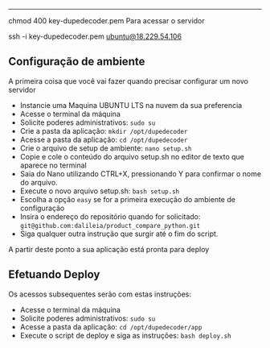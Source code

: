 ***

chmod 400 key-dupedecoder.pem
Para acessar o servidor

ssh -i key-dupedecoder.pem ubuntu@18.229.54.106

## Configuração de ambiente ##
A primeira coisa que você vai fazer quando precisar configurar um novo servidor

- Instancie uma Maquina UBUNTU LTS na nuvem da sua preferencia
- Acesse o terminal da máquina
- Solicite poderes administrativos: `sudo su`
- Crie a pasta da aplicação: `mkdir /opt/dupedecoder`
- Acesse a pasta da aplicação:  `cd /opt/dupedecoder`
- Crie o arquivo de setup de ambiente: `nano setup.sh`
- Copie e cole o conteúdo do arquivo setup.sh no editor de texto que aparece no terminal
- Saia do Nano utilizando CTRL+X, pressionando Y para confirmar o nome do arquivo.
- Execute o novo arquivo setup.sh: `bash setup.sh`
- Escolha a opção `easy` se for a primeira execução do ambiente de configuração
- Insira o endereço do repositório quando for solicitado: `git@github.com:dalileia/product_compare_python.git`
- Siga qualquer outra instrução que surgir até o fim do script.

A partir deste ponto a sua aplicação está pronta para deploy



## Efetuando Deploy ##
Os acessos subsequentes serão com estas instruções:

- Acesse o terminal da máquina
- Solicite poderes administrativos: `sudo su`
- Acesse a pasta da aplicação:  `cd /opt/dupedecoder/app`
- Execute o script de deploy e siga as instruções: `bash deploy.sh`
